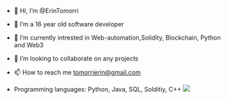 - 👋 Hi, I’m @ErinTomorri
- 👀 I’m a 16 year old software developer
- 🌱 I’m currently intrested in Web-automation,Solidity, Blockchain, Python and Web3
- 💞️ I’m looking to collaborate on any projects
- 📫 How to reach me tomorrierin@gmail.com

- Programming languages: Python, Java, SQL, Solditiy, C++
![](https://komarev.com/ghpvc/?username=ErinTomorri)
<!---
ErinTomorri/ErinTomorri is a ✨ special ✨ repository because its `README.md` (this file) appears on your GitHub profile.
You can click the Preview link to take a look at your changes.
--->
